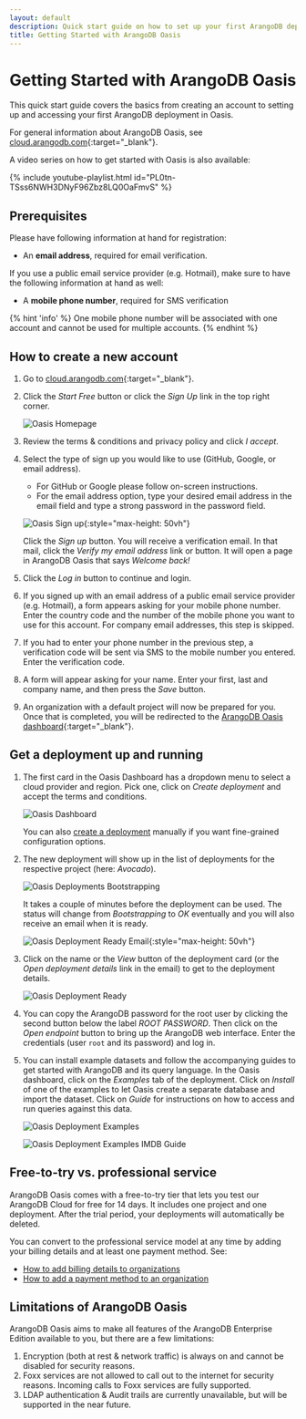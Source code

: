 ```yaml
---
layout: default
description: Quick start guide on how to set up your first ArangoDB deployment in Oasis.
title: Getting Started with ArangoDB Oasis
---
```

# Getting Started with ArangoDB Oasis

This quick start guide covers the basics from creating an account to setting up
and accessing your first ArangoDB deployment in Oasis.

For general information about ArangoDB Oasis, see
[cloud.arangodb.com](https://cloud.arangodb.com/home?utm_source=docs&utm_medium=cluster_pages&utm_campaign=docs_traffic){:target="_blank"}.

A video series on how to get started with Oasis is also available:

{% include youtube-playlist.html id="PL0tn-TSss6NWH3DNyF96Zbz8LQ0OaFmvS" %}

## Prerequisites

Please have following information at hand for registration:

- An **email address**, required for email verification.

If you use a public email service provider (e.g. Hotmail), make sure to have
the following information at hand as well:

- A **mobile phone number**, required for SMS verification

{% hint 'info' %}
One mobile phone number will be associated with one account and cannot be
used for multiple accounts.
{% endhint %}

## How to create a new account

1. Go to [cloud.arangodb.com](https://cloud.arangodb.com/home?utm_source=docs&utm_medium=cluster_pages&utm_campaign=docs_traffic){:target="_blank"}.
2. Click the _Start Free_ button or click the _Sign Up_ link in the top
   right corner.

   ![Oasis Homepage](images/oasis-homepage.png)

3. Review the terms & conditions and privacy policy and click _I accept_.
4. Select the type of sign up you would like to use (GitHub, Google, or
   email address).
     - For GitHub or Google please follow on-screen instructions.
     - For the email address option, type your desired email address in the
       email field and type a strong password in the password field.

     ![Oasis Sign up](images/oasis-signup.png){:style="max-height: 50vh"}

   Click the _Sign up_ button. You will receive a verification email. In that
   mail, click the _Verify my email address_ link or button.
   It will open a page in ArangoDB Oasis that says _Welcome back!_
5. Click the _Log in_ button to continue and login.
6. If you signed up with an email address of a public email service provider (e.g. Hotmail),
   a form appears asking for your mobile phone number. Enter the country code
   and the number of the mobile phone you want to use for this account.
   For company email addresses, this step is skipped.
7. If you had to enter your phone number in the previous step, a verification
   code will be sent via SMS to the mobile number you entered. Enter the
   verification code.
8. A form will appear asking for your name. Enter your first, last and company
   name, and then press the _Save_ button.
9. An organization with a default project will now be prepared for you.
   Once that is completed, you will be redirected to the
   [ArangoDB Oasis dashboard](https://cloud.arangodb.com/dashboard){:target="_blank"}.

## Get a deployment up and running

1. The first card in the Oasis Dashboard has a dropdown menu to select a cloud
   provider and region. Pick one, click on _Create deployment_ and accept the
   terms and conditions.

   ![Oasis Dashboard](images/oasis-dashboard.png)

   You can also [create a deployment](deployments.html#how-to-create-a-new-deployment)
   manually if you want fine-grained configuration options.
2. The new deployment will show up in the list of deployments for the 
   respective project (here: _Avocado_).

   ![Oasis Deployments Bootstrapping](images/oasis-deployments-bootstrapping.png)

   It takes a couple of minutes before the deployment can be used. The status
   will change from _Bootstrapping_ to _OK_ eventually and you will also
   receive an email when it is ready.

   ![Oasis Deployment Ready Email](images/oasis-deployment-ready-email.png){:style="max-height: 50vh"}

3. Click on the name or the _View_ button of the deployment card (or the
   _Open deployment details_ link in the email) to get to the deployment
   details.

   ![Oasis Deployment Ready](images/oasis-deployment-ready.png)

4. You can copy the ArangoDB password for the root user by clicking the second
   button below the label _ROOT PASSWORD_. Then click on the _Open endpoint_
   button to bring up the ArangoDB web interface. Enter the credentials
   (user `root` and its password) and log in.

5. You can install example datasets and follow the accompanying guides to get
   started with ArangoDB and its query language. In the Oasis dashboard, click
   on the _Examples_ tab of the deployment. Click on _Install_ of one of the
   examples to let Oasis create a separate database and import the dataset.
   Click on _Guide_ for instructions on how to access and run queries against
   this data.

   ![Oasis Deployment Examples](images/oasis-deployment-examples.png)

   ![Oasis Deployment Examples IMDB Guide](images/oasis-deployment-examples-imdb-guide.png)

## Free-to-try vs. professional service

ArangoDB Oasis comes with a free-to-try tier that lets you test our ArangoDB
Cloud for free for 14 days. It includes one project and one deployment.
After the trial period, your deployments will automatically be deleted.

You can convert to the professional service model at any time by adding 
your billing details and at least one payment method. See:
- [How to add billing details to organizations](organizations.html#how-to-add-billing-details)
- [How to add a payment method to an organization](organizations.html#how-to-add-a-payment-method)

## Limitations of ArangoDB Oasis

ArangoDB Oasis aims to make all features of the ArangoDB Enterprise Edition
available to you, but there are a few limitations:

1. Encryption (both at rest & network traffic) is always on and cannot be
   disabled for security reasons.
2. Foxx services are not allowed to call out to the internet for security
   reasons. Incoming calls to Foxx services are fully supported.
3. LDAP authentication & Audit trails are currently unavailable, but will be
   supported in the near future.
